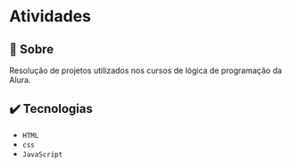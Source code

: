 <h1>Atividades</h1>

<h2>📁 Sobre</h2>
<p>Resolução de projetos utilizados nos cursos de lógica de programação da Alura.</p>

## ✔️ Tecnologias 

- ``HTML``
- ``css``
- ``JavaScript``
